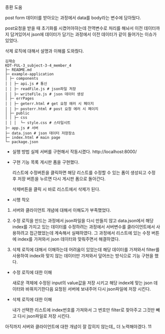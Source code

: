 종환 도움

post form 데이터를 받아오는 과정에서 data를 body라는 변수에 담아뒀다.

post요청을 받을 때 초기화를 시켰어야햐는데 전역변수로 처리를 해놔서 이전 데이터까지 담겨있어서 json에 데이터가 담기는 과정에서 이전 데이터가 같이 들어가는 이슈가 있었다.

삭제 로직에 대해서 설명과 이해를 도와줬다.

```
김재승
KDT-FUL-3_subject-3-4_member_4
├─ README.md
├─ example-application
│ ├─ components
│ │ ├─ api.js # 통신
│ │ ├─ readFile.js # json파일 저장
│ │ ├─ writeFile.js # json 데이터 생성
│ ├─ errPages
│ │ ├─ geterr.html # get 요청 에러 시 페이지
│ │ ├─ posterr.html # post 요청 에러 시 페이지
│ ├─ public
│ │ ├─ css
│ │ │  └─ style.css # 스타일시트
├─ app.js # 서버
├─ data.json # json 데이터 저장장소
├─ index.html # main page
└─ package.json
```

-   실행 방법
    실제 서버를 구현해서 작동시켰다.
    http://localhost:8000/

-   구현 기능 목록
    게시판 폼을 구현했다.

    리스트에 수정버튼을 클릭하면 해당 리스트를 수정할 수 있는 폼이 생성되고 수정 후 저장 버튼을 누르면 다시 게시판 폼으로 돌아간다.

    삭제버튼을 클릭 시 바로 리스트에서 삭제가 된다.

-   시행 착오

1. 서버와 클라이언트 개념에 대해서 이해도가 부족했었다.

2. 수정 로직을 만드는 과정에서 json파일을 다시 만들지 않고 data.json에서 해당 index를 가지고 있는 데이터를 수정하려는 과정에서 서버변수를 클라이언트에서 사용하려고 접근했었는데 계속해서 실패하였다.
   그 과정에서 리스트에 있는 수정 버튼에 index를 가져와서 json 데이터와 맞춰주면서 해결하였다.

3. 삭제 로직에 대해서 이해하는데 어려움이 있었는데 해당 데이터를 가져와서 filter를 사용하여 index와 맞지 않는 데이터만 가져와서 덮어쓰는 방식으로 기능 구현을 했다.

-   수정 로직에 대한 이해

    새로운 객체에 수정된 input의 value값을 저장 시키고 해당 index에 맞는 json 데이터와 바꿔치기한다음 요청된 서버에 보내주어 다시 json파일에 저장 시킨다.

-   삭제 로직에 대한 이해

    내가 선택한 리스트에 index번호를 가져와서 그 번호만 filter로 찾아주고 그것만 빼고 다시 json파일로 저장 시킨다.

아직까지 서버와 클라이언트에 대한 개념이 잘 잡히지 않는데,, 더 노력해야겠다. 11
